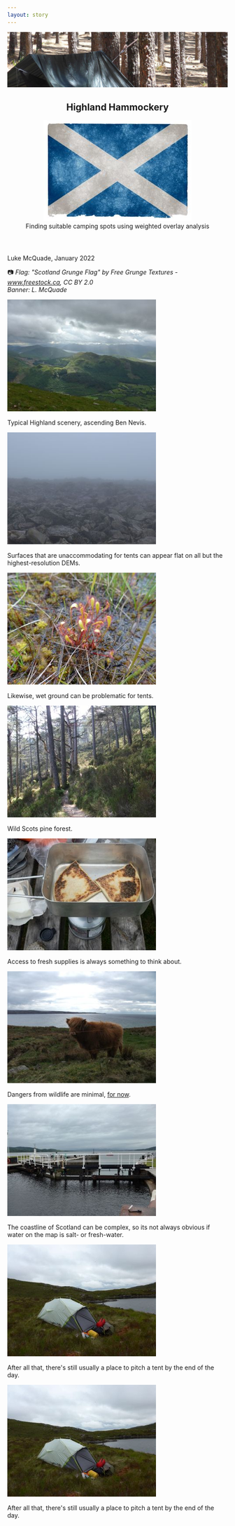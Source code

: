 ```yaml
---
layout: story
---
```


<section class="align-center">
<header markdown="1">

![Hammock and tarp in situ](assets/hammock-llanos-mcquade-head.jpg)

# Highland Hammockery
![Scotland flag](assets/scotland-grunge.jpg)  
Finding suitable camping spots using weighted overlay analysis

</header>

<div class="content" markdown="1">

Luke McQuade, January 2022

📷 *Flag: "Scotland Grunge Flag" by Free Grunge Textures - www.freestock.ca, CC BY 2.0*  
*Banner: L. McQuade*

</div>
</section>

<section class="wrapper style1 center">
<div class="inner">
<div class="items style1 medium center">
<section markdown="1">

![Ascending Ben Nevis](assets/bn-asc-mcquade-sm.jpg)

Typical Highland scenery, ascending Ben Nevis.

</section>
<section>
<div class="inner" markdown="1">

![Ben Nevis plateaux](assets/bn-top-mcquade-sm.jpg)

Surfaces that are unaccommodating for tents can appear flat on all but the highest-resolution DEMs.

</div>
</section>
<section>
<div class="inner" markdown="1">

![Sundew](assets/sundew-mcquade-sm.jpg)

Likewise, wet ground can be problematic for tents.  

</div>
</section>
<section>
<div class="inner" markdown="1">

![Scots pine](assets/pine-mcquade-sm.jpg)

Wild Scots pine forest. 

</div>
</section>
<section>
<div class="inner" markdown="1">

![Potato cakes](assets/brekky-mcquade-sm.jpg)

Access to fresh supplies is always something to think about.  

</div>
</section>
<section>
<div class="inner" markdown="1">

![Cattle](assets/hc-mcquade-sm.jpg)

Dangers from wildlife are minimal, [for now][Rewilding].  

</div>
</section>
<section>
<div class="inner" markdown="1">

![Caledonian Canal sea lock](assets/sealock-mcquade-sm.jpg)

The coastline of Scotland can be complex, so its not always obvious if water on the map is salt- or fresh-water.  

</div>
</section>
<section>
<div class="inner" markdown="1">

![Tent site](assets/tent-mcquade-sm.jpg)

After all that, there's still usually a place to pitch a tent by the end of the day.  

</div>
</section>
<section>
<div class="inner" markdown="1">

![Tent site](assets/tent-mcquade-sm.jpg)

After all that, there's still usually a place to pitch a tent by the end of the day.  

</div>
</section>
</div>
</div>
</section>

[Rewilding]: https://www.theguardian.com/environment/2021/sep/24/reintroducing-wolves-to-uk-could-hit-rewilding-support-expert-says
